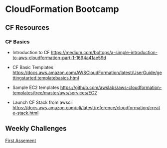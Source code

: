 # CloudFormation Bootcamp

## CF Resources

 ### CF Basics
 
 * Introduction to CF 
    https://medium.com/boltops/a-simple-introduction-to-aws-cloudformation-part-1-1694a41ae59d

 * CF Basic Templates
    https://docs.aws.amazon.com/AWSCloudFormation/latest/UserGuide/gettingstarted.templatebasics.html

 * Sample EC2 templates
    https://github.com/awslabs/aws-cloudformation-templates/tree/master/aws/services/EC2
    
 * Launch CF Stack from awscli
    https://docs.aws.amazon.com/cli/latest/reference/cloudformation/create-stack.html

## Weekly Challenges 

[First Assement ](https://github.com/NuvOps/cloudformation-bootcamp/tree/master/2-tier-architecture)